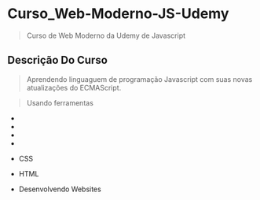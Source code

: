 # Curso_Web-Moderno-JS-Udemy

> Curso de Web Moderno da Udemy de Javascript

## Descrição Do Curso

 > Aprendendo linguaguem de programação Javascript com suas novas atualizações do ECMAScript.
 
 > Usando ferramentas
 
   -
   -
   -

   -
   
   - CSS 
   - HTML
   - Desenvolvendo Websites
